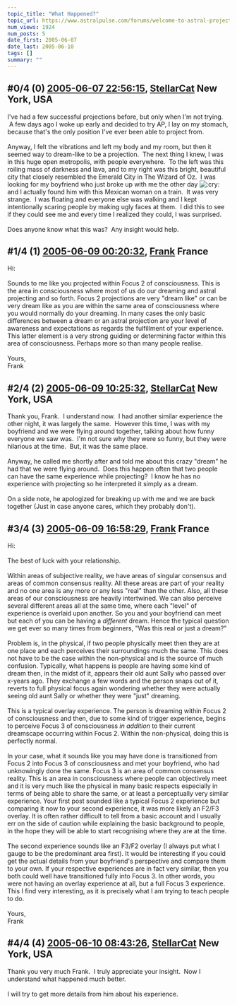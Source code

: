 ```yaml
---
topic_title: "What Happened?"
topic_url: https://www.astralpulse.com/forums/welcome-to-astral-projection-experiences!/what-happened-19257
num_views: 1924
num_posts: 5
date_first: 2005-06-07
date_last: 2005-06-10
tags: []
summary: ""
---
```


## \#0/4 (0) [2005-06-07 22:56:15](https://www.astralpulse.com/forums/index.php?msg=165819), [StellarCat](https://www.astralpulse.com/forums/profile/?u=9182) New York, USA ##
<section>
I've had a few successful projections before, but only when I'm not trying.  A few days ago I woke up early and decided to try AP, I lay on my stomach, because that's the only position I've ever been able to project from.
<br>
<br>
Anyway, I felt the vibrations and left my body and my room, but then it seemed way to dream-like to be a projection.  The next thing I knew, I was in this huge open metropolis, with people everywhere.  To the left was this roiling mass of darkness and lava, and to my right was this bright, beautiful city that closely resembled the Emerald City in The Wizard of Oz.  I was looking for my boyfriend who just broke up with me the other day
<img alt=":cry:" class="smiley" src="https://www.astralpulse.com/forums/Smileys/fugue/cry.png" title="Cry"/>
and I actually found him with this Mexican woman on a train.  It was very strange.  I was floating and everyone else was walking and I kept intentionally scaring people by making ugly faces at them.  I did this to see if they could see me and every time I realized they could, I was surprised.
<br>
<br>
Does anyone know what this was?  Any insight would help.
</section>

## \#1/4 (1) [2005-06-09 00:20:32](https://www.astralpulse.com/forums/index.php?msg=165960), [Frank](https://www.astralpulse.com/forums/profile/?u=359) France ##
<section>
Hi:
<br>
<br>
Sounds to me like you projected within Focus 2 of consciousness. This is the area in consciousness where most of us do our dreaming and astral projecting and so forth. Focus 2 projections are very "dream like" or can be very dream like as you are within the same area of consciousness where you would normally do your dreaming. In many cases the only basic differences between a dream or an astral projection are your level of awareness and expectations as regards the fulfillment of your experience. This latter element is a very strong guiding or determining factor within this area of consciousness. Perhaps more so than many people realise.
<br>
<br>
Yours,
<br>
Frank
</section>

## \#2/4 (2) [2005-06-09 10:25:32](https://www.astralpulse.com/forums/index.php?msg=166005), [StellarCat](https://www.astralpulse.com/forums/profile/?u=9182) New York, USA ##
<section>
Thank you, Frank.  I understand now.  I had another similar experience the other night, it was largely the same.  However this time, I was with my boyfriend and we were flying around together, talking about how funny everyone we saw was.  I'm not sure why they were so funny, but they were hilarious at the time.  But, it was the same place.
<br>
<br>
Anyway, he called me shortly after and told me about this crazy "dream" he had that we were flying around.  Does this happen often that two people can have the same experience while projecting?  I know he has no experience with projecting so he interpreted it simply as a dream.
<br>
<br>
On a side note, he apologized for breaking up with me and we are back together (Just in case anyone cares, which they probably don't).
</section>

## \#3/4 (3) [2005-06-09 16:58:29](https://www.astralpulse.com/forums/index.php?msg=166045), [Frank](https://www.astralpulse.com/forums/profile/?u=359) France ##
<section>
Hi:
<br>
<br>
The best of luck with your relationship.
<br>
<br>
Within areas of subjective reality, we have areas of singular consensus and areas of common consensus reality. All these areas are part of your reality and no one area is any more or any less "real" than the other. Also, all these areas of our consciousness are heavily intertwined. We can also perceive several different areas all at the same time, where each "level" of experience is overlaid upon another. So you and your boyfriend can meet but each of you can be having a
<i>
 different
</i>
dream. Hence the typical question we get ever so many times from beginners, "Was this real or just a dream?"
<br>
<br>
Problem is, in the physical, if two people physically meet then they are at one place and each perceives their surroundings much the same. This does not have to be the case within the non-physical and is the source of much confusion. Typically, what happens is people are having some kind of dream then, in the midst of it, appears their old aunt Sally who passed over x-years ago. They exchange a few words and the person snaps out of it, reverts to full physical focus again wondering whether they were actually seeing old aunt Sally or whether they were "just" dreaming.
<br>
<br>
This is a typical overlay experience. The person is dreaming within Focus 2 of consciousness and then, due to some kind of trigger experience, begins to perceive Focus 3 of consciousness
<i>
 in addition
</i>
to their current dreamscape occurring within Focus 2. Within the non-physical, doing this is perfectly normal.
<br>
<br>
In your case, what it sounds like you may have done is transitioned from Focus 2 into Focus 3 of consciousness and met your boyfriend, who had unknowingly done the same. Focus 3 is an area of common consensus reality. This is an area in consciousness where people can objectively meet and it is very much like the physical in many basic respects especially in terms of being able to share the same, or at least a perceptually very similar experience. Your first post sounded like a typical Focus 2 experience but comparing it now to your second experience, it was more likely an F2/F3 overlay. It is often rather difficult to tell from a basic account and I usually err on the side of caution while explaining the basic background to people, in the hope they will be able to start recognising where they are at the time.
<br>
<br>
The second experience sounds like an F3/F2 overlay (I always put what I gauge to be the predominant area first). It would be interesting if you could get the actual details from your boyfriend's perspective and compare them to your own. If your respective experiences are in fact very similar, then you both could well have transitioned fully into Focus 3. In other words, you were not having an overlay experience at all, but a full Focus 3 experience. This I find very interesting, as it is precisely what I am trying to teach people to do.
<br>
<br>
Yours,
<br>
Frank
</section>

## \#4/4 (4) [2005-06-10 08:43:26](https://www.astralpulse.com/forums/index.php?msg=166117), [StellarCat](https://www.astralpulse.com/forums/profile/?u=9182) New York, USA ##
<section>
Thank you very much Frank.  I truly appreciate your insight.  Now I understand what happened much better.
<br>
<br>
I will try to get more details from him about his experience.
</section>